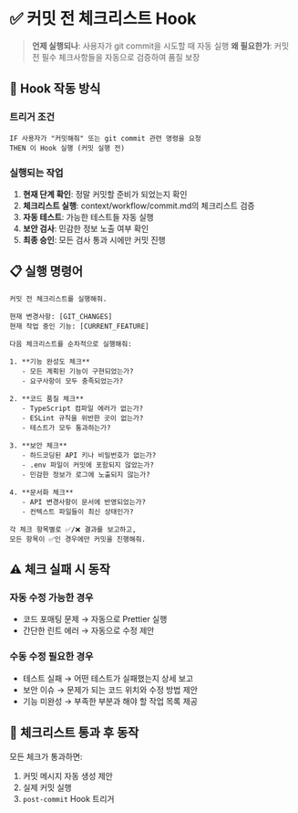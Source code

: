 # ✅ 커밋 전 체크리스트 Hook

> **언제 실행되나**: 사용자가 git commit을 시도할 때 자동 실행
> **왜 필요한가**: 커밋 전 필수 체크사항들을 자동으로 검증하여 품질 보장

## 🎯 Hook 작동 방식

### 트리거 조건

```
IF 사용자가 "커밋해줘" 또는 git commit 관련 명령을 요청
THEN 이 Hook 실행 (커밋 실행 전)
```

### 실행되는 작업

1. **현재 단계 확인**: 정말 커밋할 준비가 되었는지 확인
2. **체크리스트 실행**: context/workflow/commit.md의 체크리스트 검증
3. **자동 테스트**: 가능한 테스트들 자동 실행
4. **보안 검사**: 민감한 정보 노출 여부 확인
5. **최종 승인**: 모든 검사 통과 시에만 커밋 진행

## 📋 실행 명령어

```
커밋 전 체크리스트를 실행해줘.

현재 변경사항: [GIT_CHANGES]
현재 작업 중인 기능: [CURRENT_FEATURE]

다음 체크리스트를 순차적으로 실행해줘:

1. **기능 완성도 체크**
   - 모든 계획된 기능이 구현되었는가?
   - 요구사항이 모두 충족되었는가?

2. **코드 품질 체크**
   - TypeScript 컴파일 에러가 없는가?
   - ESLint 규칙을 위반한 곳이 없는가?
   - 테스트가 모두 통과하는가?

3. **보안 체크**
   - 하드코딩된 API 키나 비밀번호가 없는가?
   - .env 파일이 커밋에 포함되지 않았는가?
   - 민감한 정보가 로그에 노출되지 않는가?

4. **문서화 체크**
   - API 변경사항이 문서에 반영되었는가?
   - 컨텍스트 파일들이 최신 상태인가?

각 체크 항목별로 ✅/❌ 결과를 보고하고,
모든 항목이 ✅인 경우에만 커밋을 진행해줘.
```

## ⚠️ 체크 실패 시 동작

### 자동 수정 가능한 경우

- 코드 포매팅 문제 → 자동으로 Prettier 실행
- 간단한 린트 에러 → 자동으로 수정 제안

### 수동 수정 필요한 경우

- 테스트 실패 → 어떤 테스트가 실패했는지 상세 보고
- 보안 이슈 → 문제가 되는 코드 위치와 수정 방법 제안
- 기능 미완성 → 부족한 부분과 해야 할 작업 목록 제공

## 🔄 체크리스트 통과 후 동작

모든 체크가 통과하면:

1. 커밋 메시지 자동 생성 제안
2. 실제 커밋 실행
3. `post-commit` Hook 트리거
